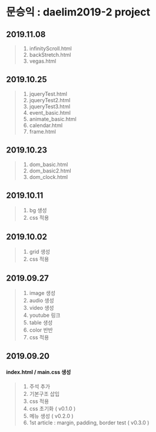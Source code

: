 # 문승익 : daelim2019-2 project

## 2019.11.08
> 1. infinityScroll.html
> 2. backStretch.html
> 3. vegas.html

## 2019.10.25
> 1. jqueryTest.html
> 2. jqueryTest2.html
> 3. jqueryTest3.html
> 4. event_basic.html
> 5. animate_basic.html
> 6. calendar.html
> 7. frame.html


## 2019.10.23
> 1. dom_basic.html
> 2. dom_basic2.html
> 3. dom_clock.html

## 2019.10.11
> 1. bg 생성
> 2. css 적용

## 2019.10.02
> 1. grid 생성
> 2. css 적용

## 2019.09.27
> 1. image 생성
> 2. audio 생성
> 3. video 생성
> 4. youtube 링크
> 5. table 생성
> 6. color 반반
> 2. css 적용

## 2019.09.20
#### index.html / main.css 생성
> 1. 주석 추가 <br>
> 2. 기본구조 삽입
> 3. css 적용
> 4. css 초기화 ( v0.1.0 )
> 5. 메뉴 생성 ( v0.2.0 )
> 6. 1st article : margin, padding, border test ( v0.3.0 )
